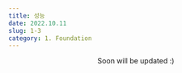 ```yaml
---
title: 성능
date: 2022.10.11
slug: 1-3
category: 1. Foundation
---
```


<center>
Soon will be updated :)
</center>